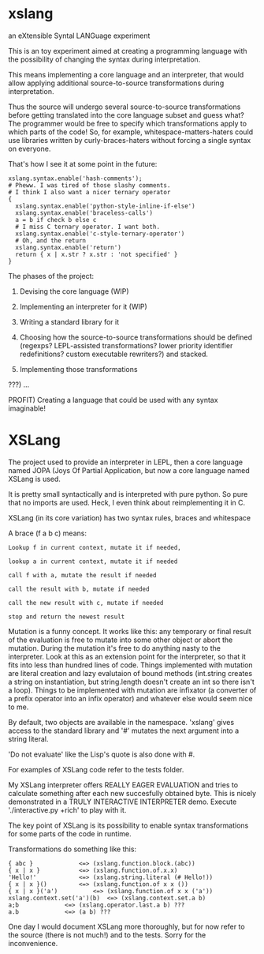 xslang
======

an eXtensible Syntal LANGuage experiment

This is an toy experiment aimed at creating a programming language
with the possibility of changing the syntax during interpretation.

This means implementing a core language and an interpreter,
that would allow applying additional source-to-source transformations during interpretation.

Thus the source will undergo several source-to-source transformations
before getting translated into the core language subset and guess what?
The programmer would be free to specify which transformations apply to which parts of the code!
So, for example, whitespace-matters-haters could use libraries written by curly-braces-haters
without forcing a single syntax on everyone.

That's how I see it at some point in the future:

```
xslang.syntax.enable('hash-comments');
# Pheww. I was tired of those slashy comments.
# I think I also want a nicer ternary operator
{
  xslang.syntax.enable('python-style-inline-if-else')
  xslang.syntax.enable('braceless-calls')
  a = b if check b else c
  # I miss C ternary operator. I want both.
  xslang.syntax.enable('c-style-ternary-operator')
  # Oh, and the return
  xslang.syntax.enable('return')
  return { x | x.str ? x.str : 'not specified' }
}
```

The phases of the project:

1) Devising the core language (WIP)

2) Implementing an interpreter for it (WIP)

3) Writing a standard library for it

4) Choosing how the source-to-source transformations should be defined
(regexps? LEPL-assisted transformations? lower priority identifier redefinitions? custom executable rewriters?)
and stacked.

5) Implementing those transformations

???) ...

PROFIT) Creating a language that could be used with any syntax imaginable!

XSLang
======

The project used to provide an interpreter in LEPL,
then a core language named JOPA (Joys Of Partial Application,
but now a core language named XSLang is used.

It is pretty small syntactically and is interpreted with pure python.
So pure that no imports are used.
Heck, I even think about reimplementing it in C.

XSLang (in its core variation) has two syntax rules, braces and whitespace

A brace (f a b c) means:

	Lookup f in current context, mutate it if needed,

	lookup a in current context, mutate it if needed

	call f with a, mutate the result if needed

	call the result with b, mutate if needed

	call the new result with c, mutate if needed

	stop and return the newest result

Mutation is a funny concept.
It works like this: any temporary or final result of the evaluation is free
to mutate into some other object or abort the mutation.
During the mutation it's free to do anything nasty to the interpreter.
Look at this as an extension point for the interpreter, so that it fits into
less than hundred lines of code.
Things implemented with mutation are literal creation and lazy evalutaion of
bound methods
(int.string creates a string on instantiation, but string.length doesn't create
an int so there isn't a loop).
Things to be implemented with mutation are infixator (a converter of a prefix
operator into an infix operator) and whatever else would seem nice to me.

By default, two objects are available in the namespace.
'xslang' gives access to the standard library and '#' mutates the next argument
into a string literal.

'Do not evaluate' like the Lisp's quote is also done with #.

For examples of XSLang code refer to the tests folder.

My XSLang interpreter offers REALLY EAGER EVALUATION
and tries to calculate something after each new succesfully obtained byte.
This is nicely demonstrated in a TRULY INTERACTIVE INTERPRETER demo.
Execute './interactive.py +rich' to play with it.

The key point of XSLang is its possibility to enable syntax transformations for
some parts of the code in runtime.

Transformations do something like this:

```
{ abc }				<=>	(xslang.function.block.(abc))
{ x | x }			<=>	(xslang.function.of.x.x)
'Hello!'			<=>	(xslang.string.literal (# Hello!))
{ x | x }()			<=>	(xslang.function.of x x ())
{ x | x }('a')			<=>	(xslang.function.of x x ('a'))
xslang.context.set('a')(b)	<=>	(xslang.context.set.a b)
a;b				<=>	(xslang.operator.last.a b) ???
a.b				<=>	(a b) ???
```

One day I would document XSLang more thoroughly, but for now refer to the
source (there is not much!) and to the tests. Sorry for the inconvenience.
